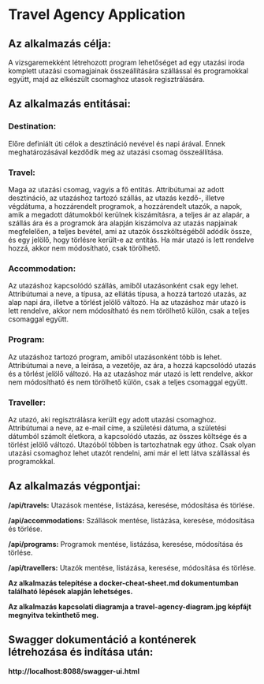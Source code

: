 # Travel Agency Application

## Az alkalmazás célja:

A vizsgaremekként létrehozott program lehetőséget ad egy utazási iroda komplett utazási csomagjainak összeállítására 
szállással és programokkal együtt, majd az elkészült csomaghoz utasok regisztrálására.

## Az alkalmazás entitásai:

### Destination:
Előre definiált úti célok a desztináció nevével és napi árával. Ennek meghatározásával kezdődik meg az utazási csomag
összeállítása.

### Travel:
Maga az utazási csomag, vagyis a fő entitás. Attribútumai az adott desztináció, az utazáshoz tartozó szállás, az utazás
kezdő-, illetve végdátuma, a hozzárendelt programok, a hozzárendelt utazók, a napok, amik a megadott dátumokból kerülnek
kiszámításra, a teljes ár az alapár, a szállás ára és a programok ára alapján kiszámolva az utazás napjainak megfelelően,
a teljes bevétel, ami az utazók összköltségéből adódik össze, és egy jelölő, hogy törlésre került-e az entitás. Ha már
utazó is lett rendelve hozzá, akkor nem módosítható, csak törölhető.

### Accommodation:
Az utazáshoz kapcsolódó szállás, amiből utazásonként csak egy lehet. Attribútumai a neve, a típusa, az ellátás típusa,
a hozzá tartozó utazás, az alap napi ára, illetve a törlést jelölő változó. Ha az utazáshoz már utazó is lett rendelve, 
akkor nem módosítható és nem törölhető külön, csak a teljes csomaggal együtt.

### Program:
Az utazáshoz tartozó program, amiből utazásonként több is lehet. Attribútumai a neve, a leírása, a vezetője, az ára,
a hozzá kapcsolódó utazás és a törlést jelölő változó. Ha az utazáshoz már utazó is lett rendelve, akkor nem módosítható
és nem törölhető külön, csak a teljes csomaggal együtt.

### Traveller:
Az utazó, aki regisztrálásra került egy adott utazási csomaghoz. Attribútumai a neve, az e-mail címe, a születési dátuma,
a születési dátumból számolt életkora, a kapcsolódó utazás, az összes költsége és a törlést jelölő változó. Utazóból 
többen is tartozhatnak egy úthoz. Csak olyan utazási csomaghoz lehet utazót rendelni, ami már el lett látva szállással 
és programokkal.

## Az alkalmazás végpontjai:

**/api/travels:**
Utazások mentése, listázása, keresése, módosítása és törlése.

**/api/accommodations:**
Szállások mentése, listázása, keresése, módosítása és törlése.

**/api/programs:**
Programok mentése, listázása, keresése, módosítása és törlése.

**/api/travellers:**
Utazók mentése, listázása, keresése, módosítása és törlése.

**Az alkalmazás telepítése a docker-cheat-sheet.md dokumentumban található lépések alapján lehetséges.**

**Az alkalmazás kapcsolati diagramja a travel-agency-diagram.jpg képfájt megnyitva tekinthető meg.**

## Swagger dokumentáció a konténerek létrehozása és indítása után:
**http://localhost:8088/swagger-ui.html**